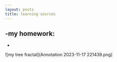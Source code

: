 ```yaml
---
layout: posts
title: learning sources 
---
```


-my homework:
-
-


![my tree fractal](Annotation 2023-11-17 221439.png)


 